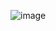 ![image](https://github.com/ilrexho2011/Project-EULER-Possible-Solutions-Problems-401_to_500/assets/61479363/d986ba05-c64c-4513-b07c-6ccd5bdc31f9)

